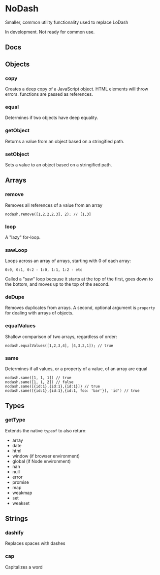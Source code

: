 # NoDash

Smaller, common utility functionality used to replace LoDash

In development. Not ready for common use.

## Docs

Objects
-------

### copy
Creates a deep copy of a JavaScript object. HTML elements will throw errors. functions are passed as references.

### equal
Determines if two objects have deep equality.

### getObject
Returns a value from an object based on a stringified path.

### setObject
Sets a value to an object based on a stringified path.

Arrays
------

### remove
Removes all references of a value from an array

    nodash.remove([1,2,2,2,3], 2); // [1,3]
    
### loop
A "lazy" for-loop.

### sawLoop
Loops across an array of arrays, starting with 0 of each array:

	0:0, 0:1, 0:2 - 1:0, 1:1, 1:2 - etc

Called a "saw" loop because it starts at the top of the first, goes down to the bottom, and moves up to the top of the second.

### deDupe
Removes duplicates from arrays. A second, optional argument is `property` for dealing with arrays of objects.

### equalValues
Shallow comparison of two arrays, regardless of order:

    nodash.equalValues([1,2,3,4], [4,3,2,1]); // true

### same
Determines if all values, or a property of a value, of an array are equal

    nodash.same([1, 1, 1]) // true
    nodash.same([1, 1, 2]) // false
    nodash.same([{id:1},{id:1},{id:1}]) // true
    nodash.same([{id:1},{id:1},{id:1, foo: 'bar'}], 'id') // true
    
Types
------

### getType
Extends the native `typeof` to also return:
* array
* date
* html
* window (if browser environment)
* global (if Node environment)
* nan
* null
* error
* promise
* map
* weakmap
* set
* weakset

Strings
-------

### dashify
Replaces spaces with dashes

### cap
Capitalizes a word